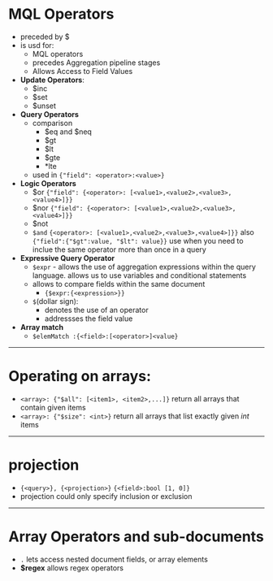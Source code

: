 # MQL Operators
* preceded by $
* is usd for:
  * MQL operators
  * precedes Aggregation pipeline stages
  * Allows Access to Field Values
* **Update Operators**:
  * $inc
  * $set
  * $unset
* **Query Operators**
  * comparison
    * $eq and $neq
    * $gt
    * $lt
    * $gte
    * *lte
  * used in `{"field": <operator>:<value>}`
* **Logic Operators**
  * $or `{"field": {<operator>: [<value1>,<value2>,<value3>,<value4>]}}`
  * $nor `{"field": {<operator>: [<value1>,<value2>,<value3>,<value4>]}}`
  * $not
  * `$and` `{<operator>: [<value1>,<value2>,<value3>,<value4>]}}` also `{"field":{"$gt":value, "$lt": value}}` use when you need to inclue the same operator more than once in a query
* **Expressive Query Operator**
  * `$expr` - allows the use of aggregation expressions within the query language. allows us to use variables and conditional statements
  * allows to compare fields within the same document
    * `{$expr:{<expression>}}`
  * `$`(dollar sign):
    * denotes the use of an operator
    * addressses the field value
* **Array match**
  * `$elemMatch :{<field>:[<operator>]<value}`
****
# Operating on arrays:
* `<array>: {"$all": [<item1>, <item2>,...]}` return all arrays that contain given items 
* `<array>: {"$size": <int>}` return all arrays that list exactly given *int* items
****
# projection
* `{<query>}, {<projection>}` `{<field>:bool [1, 0]}`
* projection could only specify inclusion or exclusion

****
# Array Operators and sub-documents
* `.` lets access nested document fields, or array elements
* **$regex** allows regex operators